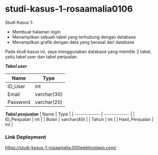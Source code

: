 # studi-kasus-1-rosaamalia0106
Studi Kasus 1:
- Membuat halaman login
- Menampilkan sebuah tabel yang terhubung dengan database
- Menampilkan grafik dengan data yang berasal dari database

Pada studi kasus ini, saya menggunakan database yang memiliki 2 tabel, yaitu tabel user dan tabel penjualan.

***Tabel user***

| Name | Type |
| ------------- | ------------- |
| ID_User  | int  |
| Email | varchar(30) |
| Password | varchar(20) |

***Tabel penjualan***
| Name | Type |
| ------------- | ------------- |
| ID_Penjualan  | int  |
| Bulan | varchar(40) |
| Tahun | int |
| Hasil_Penjualan | int |

### Link Deployment
https://studi-kasus-1-rosaamalia.000webhostapp.com/
